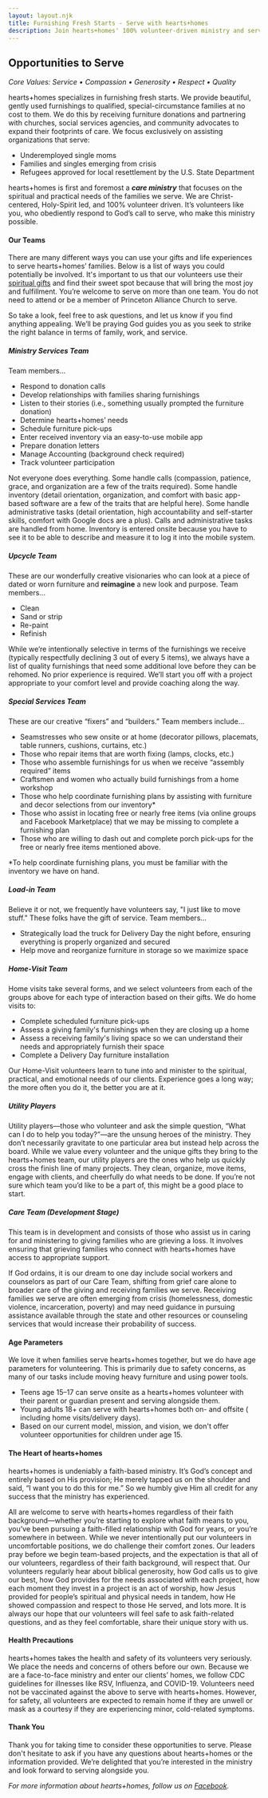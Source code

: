 ```yaml
---
layout: layout.njk
title: Furnishing Fresh Starts - Serve with hearts+homes
description: Join hearts+homes' 100% volunteer-driven ministry and serve special-circumstance families in need. As a Christ-centered organization, we aim to meet both spiritual and practical needs by providing free, gently used furnishings. Discover how you can use your gifts and life experiences to make a difference as part of our Ministry Services, Upcycle, Special Services, Load-in, Home-Visit, or Utility Players teams. No prior experience is necessary, and we welcome anyone who shares our core values of Service, Compassion, Generosity, Respect, and Quality
---
```


## Opportunities to Serve
<em>Core Values: Service • Compassion • Generosity • Respect • Quality</em>

hearts+homes specializes in furnishing fresh starts. We provide beautiful, gently used furnishings to qualified, special-circumstance families at no cost to them. We do this by receiving furniture donations and partnering with churches, social services agencies, and community advocates to expand their footprints of care. We focus exclusively on assisting organizations that serve:

- Underemployed single moms
- Families and singles emerging from crisis
- Refugees approved for local resettlement by the U.S. State Department

hearts+homes is first and foremost a <em><b>care ministry</b></em> that focuses on the spiritual and practical needs of the families we serve. We are Christ-centered, Holy-Spirit led, and 100% volunteer driven. It’s volunteers like you, who obediently respond to God’s call to serve, who make this ministry possible.

#### Our Teams
There are many different ways you can use your gifts and life experiences to serve hearts+homes’ families. Below is a list of ways you could potentially be involved. It's important to us that our volunteers use their [spiritual gifts](https://spiritualgiftstest.com/spiritual-gifts-test-adult-version/) and find their sweet spot because that will bring the most joy and fulfillment. You’re welcome to serve on more than one team. You do not need to attend or be a member of Princeton Alliance Church to serve.

So take a look, feel free to ask questions, and let us know if you find anything appealing. We’ll be praying God guides you as you seek to strike the right balance in terms of family, work, and service.


##### Ministry Services Team
Team members...
- Respond to donation calls
- Develop relationships with families sharing furnishings
- Listen to their stories (i.e., something usually prompted the furniture donation)
- Determine hearts+homes’ needs
- Schedule furniture pick-ups
- Enter received inventory via an easy-to-use mobile app
- Prepare donation letters
- Manage Accounting (background check required)
- Track volunteer participation

Not everyone does everything. Some handle calls (compassion, patience, grace, and organization are a few of the traits required). Some handle inventory (detail orientation, organization, and comfort with basic app-based software are a few of the traits that are helpful here). Some handle administrative tasks (detail orientation, high accountability and self-starter skills, comfort with Google docs are a plus). Calls and administrative tasks are handled from home. Inventory is entered onsite because you have to see it to be able to describe and measure it to log it into the mobile system.


##### Upcycle Team
These are our wonderfully creative visionaries who can look at a piece of dated or worn furniture and <b>reimagine</b> a new look and purpose.
Team members...
- Clean
- Sand or strip
- Re-paint
- Refinish

While we’re intentionally selective in terms of the furnishings we receive (typically respectfully declining 3 out of every 5 items), we always have a list of quality furnishings that need some additional love before they can be rehomed. No prior experience is required. We’ll start you off with a project appropriate to your comfort level and provide coaching along the way.


##### Special Services Team
These are our creative “fixers” and “builders.” Team members include...
- Seamstresses who sew onsite or at home (decorator pillows, placemats, table runners,
   cushions, curtains, etc.)
- Those who repair items that are worth fixing (lamps, clocks, etc.)
- Those who assemble furnishings for us when we receive “assembly required” items
- Craftsmen and women who actually build furnishings from a home workshop
- Those who help coordinate furnishing plans by assisting with furniture and decor
    selections from our inventory*
- Those who assist in locating free or nearly free items (via online groups and Facebook
   Marketplace) that we may be missing to complete a furnishing plan
- Those who are willing to dash out and complete porch pick-ups for the free or nearly
    free items mentioned above.

*To help coordinate furnishing plans, you must be familiar with the inventory we have on hand.


##### Load-in Team
Believe it or not, we frequently have volunteers say, "I just like to move stuff." These folks have the gift of service.
Team members...

- Strategically load the truck for Delivery Day the night before, ensuring everything is
   properly organized and secured
- Help move and reorganize furniture in storage so we maximize space


##### Home-Visit Team
Home visits take several forms, and we select volunteers from each of the groups above for each type of interaction based on their gifts. We do home visits to:

- Complete scheduled furniture pick-ups
- Assess a giving family's furnishings when they are closing up a home
- Assess a receiving family's living space so we can understand their needs and
   appropriately furnish their space
- Complete a Delivery Day furniture installation

Our Home-Visit volunteers learn to tune into and minister to the spiritual, practical, and emotional needs of our clients. Experience goes a long way; the more often you do it, the better you are at it.


##### Utility Players
Utility players––those who volunteer and ask the simple question, “What can I do to help you today?”––are the unsung heroes of the ministry. They don’t necessarily gravitate to one particular area but instead help across the board. While we value every volunteer and the unique gifts they bring to the hearts+homes team, our utility players are the ones who help us quickly cross the finish line of many projects. They clean, organize, move items, engage with clients, and cheerfully do what needs to be done. If you’re not sure which team you’d like to be a part of, this might be a good place to start.


##### Care Team (Development Stage)
This team is in development and consists of those who assist us in caring for and ministering to giving families who are grieving a loss. It involves ensuring that grieving families who connect with hearts+homes have access to appropriate support.

If God ordains, it is our dream to one day include social workers and counselors as part of our Care Team, shifting from grief care alone to broader care of the giving and receiving families we serve. Receiving families we serve are often emerging from crisis (homelessness, domestic violence, incarceration, poverty) and may need guidance in pursuing assistance available through the state and other resources or counseling services that would increase their probability of success.

#### Age Parameters
We love it when families serve hearts+homes together, but we do have age parameters for volunteering. This is primarily due to safety concerns, as many of our tasks include moving heavy furniture and using power tools.
- Teens age 15–17 can serve onsite as a hearts+homes volunteer with their parent or guardian present and serving alongside them.
- Young adults 18+ can serve with hearts+homes both on- and offsite ( including home visits/delivery days).
- Based on our current model, mission, and vision, we don't offer volunteer opportunities for children under age 15.

#### The Heart of hearts+homes
hearts+homes is undeniably a faith-based ministry. It’s God’s concept and entirely based on His provision; He merely tapped us on the shoulder and said, “I want you to do this for me.” So we humbly give Him all credit for any success that the ministry has experienced.

All are welcome to serve with hearts+homes regardless of their faith background––whether you’re starting to explore what faith means to you, you’ve been pursuing a faith-filled relationship with God for years, or you’re somewhere in between. While we never intentionally put our volunteers in uncomfortable positions, we do challenge their comfort zones. Our leaders pray before we begin team-based projects, and the expectation is that all of our volunteers, regardless of their faith background, will respect that. Our volunteers regularly hear 
about biblical generosity, how God calls us to give our best, how God provides for the needs associated with each project, how each moment they invest in a project is an act of worship, how Jesus provided for people’s spiritual and physical needs in tandem, how He showed compassion and respect to those He served, and lots more. It is always our hope that our volunteers will feel safe to ask faith-related questions, and as they feel comfortable, share their unique story with us.


#### Health Precautions
hearts+homes takes the health and safety of its volunteers very seriously. We place the needs and concerns of others before our own. Because we are a face-to-face ministry and enter our clients’ homes, we follow CDC guidelines for illnesses like RSV, Influenza, and COVID-19. Volunteers need not be vaccinated against the above to serve with hearts+homes. However, for safety, all volunteers are expected to remain home if they are unwell or mask as a courtesy if they are experiencing minor, cold-related symptoms.

#### Thank You
Thank you for taking time to consider these opportunities to serve. Please don't hesitate to ask if you have any questions about hearts+homes or the information provided. We’re delighted that you’re interested in the ministry and look forward to serving alongside you.

<em><i>For more information about hearts+homes, follow us on [Facebook](http://www.facebook.com/heartsandhomesnj).</i></em>